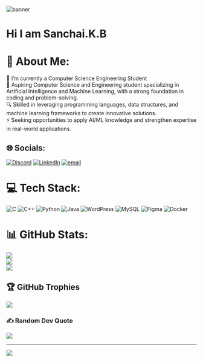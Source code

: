 ![banner](https://i.pinimg.com/originals/23/3d/ff/233dfff3449967ab2d578f6154374b9b.gif)
# Hi I am Sanchai.K.B
# 💫 About Me:
🔭 I’m currently a Computer Science Engineering Student<br>🚀 Aspiring Computer Science and Engineering student specializing in Artificial Intelligence and Machine Learning, with a strong foundation in coding and problem-solving.<br>🔍 Skilled in leveraging programming languages, data structures, and machine learning frameworks to create innovative solutions.<br>⚡ Seeking opportunities to apply AI/ML knowledge and strengthen expertise in real-world applications.


## 🌐 Socials:
[![Discord](https://img.shields.io/badge/Discord-%237289DA.svg?logo=discord&logoColor=white)](https://discord.gg/boss039487) [![LinkedIn](https://img.shields.io/badge/LinkedIn-%230077B5.svg?logo=linkedin&logoColor=white)](https://linkedin.com/in/www.linkedin.com/in/sanchaikb) [![email](https://img.shields.io/badge/Email-D14836?logo=gmail&logoColor=white)](mailto:kbsanchai12@gmail.com) 

# 💻 Tech Stack:
![C](https://img.shields.io/badge/c-%2300599C.svg?style=flat&logo=c&logoColor=white) ![C++](https://img.shields.io/badge/c++-%2300599C.svg?style=flat&logo=c%2B%2B&logoColor=white) ![Python](https://img.shields.io/badge/python-3670A0?style=flat&logo=python&logoColor=ffdd54) ![Java](https://img.shields.io/badge/java-%23ED8B00.svg?style=flat&logo=openjdk&logoColor=white) ![WordPress](https://img.shields.io/badge/WordPress-%23117AC9.svg?style=flat&logo=WordPress&logoColor=white) ![MySQL](https://img.shields.io/badge/mysql-4479A1.svg?style=flat&logo=mysql&logoColor=white) ![Figma](https://img.shields.io/badge/figma-%23F24E1E.svg?style=flat&logo=figma&logoColor=white) ![Docker](https://img.shields.io/badge/docker-%230db7ed.svg?style=flat&logo=docker&logoColor=white)
# 📊 GitHub Stats:
![](https://github-readme-stats.vercel.app/api?username=KBSanchai&theme=holi&hide_border=false&include_all_commits=false&count_private=false)<br/>
![](https://nirzak-streak-stats.vercel.app/?user=KBSanchai&theme=holi&hide_border=false)<br/>
![](https://github-readme-stats.vercel.app/api/top-langs/?username=KBSanchai&theme=holi&hide_border=false&include_all_commits=false&count_private=false&layout=compact)

## 🏆 GitHub Trophies
![](https://github-profile-trophy.vercel.app/?username=KBSanchai&theme=gruvbox&no-frame=false&no-bg=true&margin-w=4)

### ✍️ Random Dev Quote
![](https://quotes-github-readme.vercel.app/api?type=horizontal&theme=light)

---
[![](https://visitcount.itsvg.in/api?id=KBSanchai&icon=0&color=0)](https://visitcount.itsvg.in)

<!-- Proudly created with GPRM ( https://gprm.itsvg.in ) -->
